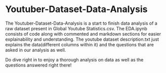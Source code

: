 # Youtuber-Dataset-Data-Analysis

The Youtuber-Dataset-Data-Analysis is a start to finish data analysis of a raw dataset present in Global Youtube Statistics.csv. 
The EDA.ipynb consists of code along with commented and markdown sections for easier explainability and understanding.
The youtube dataset description.txt just explains the data(different columns within it) and the questions that are asked in our analysis as well.

Do dive right in to enjoy a thorough analysis on data as well as the questions answered right there!
